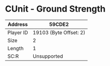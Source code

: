 
#  CUnit - Ground Strength
Address   | 59CDE2
----------|-------------
Player ID | 19103 (Byte Offset: 2)
Size 	  | 2
Length 	  | 1
SC:R      | Unsupported



